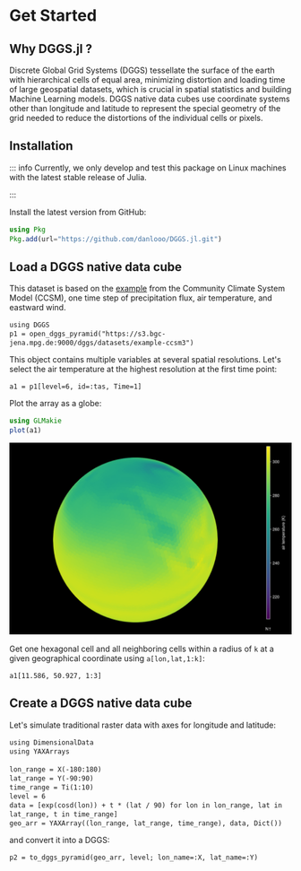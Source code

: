# Get Started

## Why DGGS.jl ?

Discrete Global Grid Systems (DGGS) tessellate the surface of the earth with hierarchical cells of equal area, minimizing distortion and loading time of large geospatial datasets, which is crucial in spatial statistics and building Machine Learning models.
DGGS native data cubes use coordinate systems other than longitude and latitude to represent the special geometry of the grid needed to reduce the distortions of the individual cells or pixels.

## Installation

::: info
Currently, we only develop and test this package on Linux machines with the latest stable release of Julia.

:::

Install the latest version from GitHub:

```julia
using Pkg
Pkg.add(url="https://github.com/danlooo/DGGS.jl.git")
```

## Load a DGGS native data cube

This dataset is based on the [example](https://www.unidata.ucar.edu/software/netcdf/examples/files.html) from the Community Climate System Model (CCSM), one time step of precipitation flux, air temperature, and eastward wind. 

```@example start
using DGGS
p1 = open_dggs_pyramid("https://s3.bgc-jena.mpg.de:9000/dggs/datasets/example-ccsm3")
```

This object contains multiple variables at several spatial resolutions.
Let's select the air temperature at the highest resolution at the first time point:

```@example start
a1 = p1[level=6, id=:tas, Time=1]
```

Plot the array as a globe:

```julia
using GLMakie
plot(a1)
```
![](assets/plot-get-started.png)

Get one hexagonal cell and all neighboring cells within a radius of `k` at a given geographical coordinate using `a[lon,lat,1:k]`:

```@example start
a1[11.586, 50.927, 1:3] 
```

## Create a DGGS native data cube

Let's simulate traditional raster data with axes for longitude and latitude:

```@example start
using DimensionalData
using YAXArrays

lon_range = X(-180:180)
lat_range = Y(-90:90)
time_range = Ti(1:10)
level = 6
data = [exp(cosd(lon)) + t * (lat / 90) for lon in lon_range, lat in lat_range, t in time_range]
geo_arr = YAXArray((lon_range, lat_range, time_range), data, Dict())
```

and convert it into a DGGS:

```@example start
p2 = to_dggs_pyramid(geo_arr, level; lon_name=:X, lat_name=:Y)
```